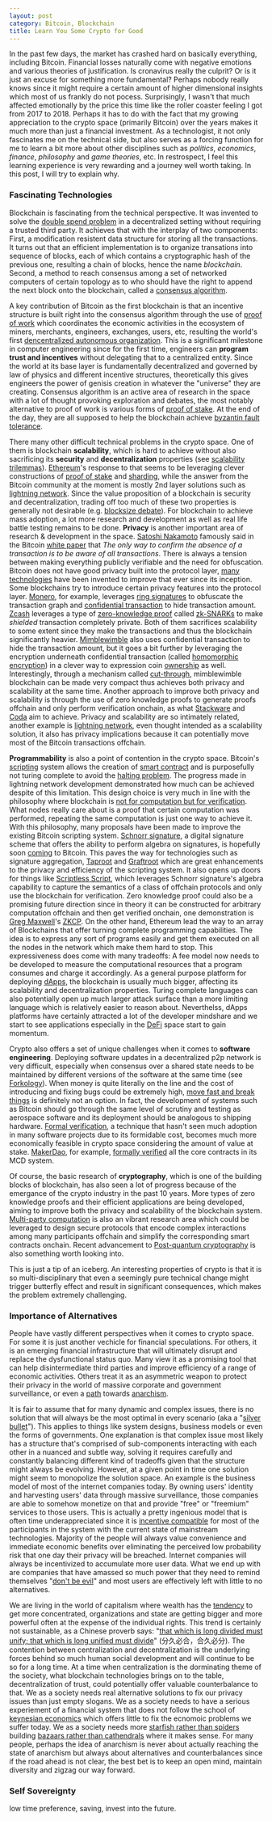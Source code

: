 ```yaml
---
layout: post
category: Bitcoin, Blockchain
title: Learn You Some Crypto for Good
---
```


In the past few days, the market has crashed hard on basically
everything, including Bitcoin. Financial losses naturally come with
negative emotions and various theories of justification. Is cronavirus
really the culprit? Or is it just an excuse for something more
fundamental? Perhaps nobody really knows since it might require a
certain amount of higher dimensional insights which most of us frankly
do not pocess. Surprisingly, I wasn't that much affected emotionally
by the price this time like the roller coaster feeling I got from 2017
to 2018. Perhaps it has to do with the fact that my growing
appreciation to the crypto space (primarily Bitcoin) over the years
makes it much more than just a financial investment. As a
technologist, it not only fascinates me on the technical side, but
also serves as a forcing function for me to learn a bit more about
other disciplines such as *politics*, *economics*, *finance*,
*philosophy* and *game theories*, etc. In restrospect, I feel this
learning experience is very rewarding and a journey well worth
taking. In this post, I will try to explain why.


### Fascinating Technologies

Blockchain is fascinating from the technical perspective. It was
invented to solve the [double spend
problem](https://en.wikipedia.org/wiki/Double-spending) in a
decentralized setting without requiring a trusted third party. It
achieves that with the interplay of two components: First, a
modification resistent data structure for storing all the
transactions. It turns out that an efficient implementation is to
organize transations into sequence of blocks, each of which contains
a cryptographic hash of the previous one, resulting a chain of blocks,
hence the name *blockchain*. Second, a method to reach consensus among a
set of networked computers of certain topology as to who should have
the right to append the next block onto the blockchain, called a
[consensus
algorithm](https://en.wikipedia.org/wiki/Consensus_(computer_science)).

A key contribution of Bitcoin as the first blockchain is that an
incentive structure is built right into the consensus algorithm
through the use of [proof of
work](https://en.wikipedia.org/wiki/Proof_of_work) which coordinates
the economic activities in the ecosystem of miners, merchants,
engineers, exchanges, users, etc, resulting the world's first
[dencentralized autonomous
organization](https://en.wikipedia.org/wiki/Decentralized_autonomous_organization).
This is a significant milestone in computer engineering since for the
first time, engineers can **program trust and incentives** without
delegating that to a centralized entity. Since the world at its base
layer is fundamentally decentralized and governed by law of physics
and different incentive structures, theoretically this gives engineers
the power of genisis creation in whatever the "universe" they are
creating. Consensus algorithm is an active area of research in the
space with a lot of thought provoking exploration and debates, the
most notably alternative to proof of work is various forms of [proof
of stake](https://en.wikipedia.org/wiki/Proof_of_stake). At the end of
the day, they are all supposed to help the blockchain achieve [byzantin
fault tolerance](https://en.wikipedia.org/wiki/Byzantine_fault).

There many other difficult technical problems in the crypto space. One
of them is blockchain **scalability**, which is hard to achieve
without also sacrificing its **security** and **decentralization** properties
(see [scalability
trilemmas](https://bitcoinist.com/breaking-down-the-scalability-trilemma/)).
[Ethereum](https://ethereum.org/)'s response to that seems to be
leveraging clever constructions of [proof of
stake](https://en.wikipedia.org/wiki/Proof_of_stake) and
[sharding](https://docs.ethhub.io/ethereum-roadmap/ethereum-2.0/sharding/),
while the answer from the Bitcoin community at the moment is mostly
2nd layer solutions such as [lightning
network](https://lightning.network/). Since the value proposition of a
blockchain is security and decentralization, trading off too much of
these two properties is generally not desirable (e.g. [blocksize
debate](https://en.bitcoin.it/wiki/Block_size_limit_controversy)). For
blockchain to achieve mass adoption, a lot more research and
development as well as real life battle testing remains to be
done. **Privacy** is another important area of research & development
in the space. [Satoshi
Nakamoto](https://en.wikipedia.org/wiki/Satoshi_Nakamoto) famously
said in the Bitcoin [white paper](https://bitcoin.org/bitcoin.pdf)
that *The only way to confirm the absence of a transaction is to be
aware of all transactions*. There is always a tension between making
everything publicly verifiable and the need for obfuscation.  Bitcoin
does not have good privacy built into the protocol layer, [many
technologies](http://hongchao.me/bitcoin-privacy/) have been invented
to improve that ever since its inception. Some blockchains try to
introduce certain privacy features into the protocol
layer. [Monero](https://www.getmonero.org/), for example, leverages
[ring signatures](https://en.wikipedia.org/wiki/Ring_signature) to
obfuscate the transaction graph and [confidential
transaction](https://people.xiph.org/~greg/confidential_values.txt) to
hide transaction amount. [Zcash](https://en.wikipedia.org/wiki/Zcash)
leverages a type of [zero-knowledge
proof](https://en.wikipedia.org/wiki/Zero-knowledge_proof) called
[zk-SNARKs](https://en.wikipedia.org/wiki/Non-interactive_zero-knowledge_proof)
to make *shielded* transaction completely private. Both of them
sacrifices scalability to some extent since they make the transactions
and thus the blockchain significantly
heavier. [Mimblewimble](https://en.wikipedia.org/wiki/MimbleWimble)
also uses confidential transaction to hide the transaction amount, but
it goes a bit further by leveraging the encryption underneath
confidential transaction (called [homomorphic
encryption](https://en.wikipedia.org/wiki/Homomorphic_encryption)) in
a clever way to expression coin
[ownership](https://github.com/mimblewimble/grin/blob/master/doc/intro.md#ownership)
as well. Interestingly, through a mechanism called
[cut-through](https://github.com/mimblewimble/grin/blob/master/doc/intro.md#cut-through),
mimblewimble blockchain can be made very compact thus achieves both
privacy and scalability at the same time. Another approach to improve
both privacy and scalability is through the use of zero knowledge
proofs to generate proofs offchain and only perform verification
onchain, as what [Stackware](https://starkware.co/) and
[Coda](https://codaprotocol.com/) aim to achieve. Privacy and
scalability are so intimately related, another example is [lightning
network](https://lightning.network/), even thought intended as a
scalability solution, it also has privacy implications because it can
potentially move most of the Bitcoin transactions offchain.

**Programmability** is also a point of contention in the crypto
space. Bitcoin's [scripting](https://en.bitcoin.it/wiki/Script) system
allows the creation of [smart
contract](https://en.wikipedia.org/wiki/Smart_contract) and is
purposefully not turing complete to avoid the [halting
problem](https://en.wikipedia.org/wiki/Halting_problem). The progress
made in lightning network development demonstrated how much can be
achieved despite of this limitation. This design choice is very much
in line with the philosophy where blockchain is [not for computation
but for
verification](https://bitcointalk.org/index.php?topic=1427885.msg14601127#msg14601127).
What nodes really care about is a proof that certain computation was
performed, repeating the same computation is just one way to
achieve it. With this philosophy, many proposals have been made to improve
the existing Bitcoin scripting system. [Schnorr
signature](https://en.wikipedia.org/wiki/Schnorr_signature), a
digital signature scheme that offers the ability to perform algebra
on signatures, is hopefully soon [coming](https://github.com/sipa/bips/blob/bip-schnorr/bip-schnorr.mediawiki)
to Bitcoin. This paves the way for technologies such as signature
aggregation,
[Taproot](https://lists.linuxfoundation.org/pipermail/bitcoin-dev/2018-January/015614.html)
and
[Graftroot](https://lists.linuxfoundation.org/pipermail/bitcoin-dev/2018-February/015700.html)
which are great enhancements to the privacy and efficiency of the
scripting system. It also opens up doors for things like [Scriptless
Script](http://hongchao.me/scriptless-script/), which leverages
Schnorr signature's algebra capability to capture the semantics of a
class of offchain protocols and only use the blockchain for
verification. Zero knowledge proof could also be a promising
future direction since in theory it can be constructed for
arbitrary computation offchain and then get verified onchain, one
demonstration is [Greg Maxwell](https://github.com/gmaxwell)'s
[ZKCP](https://bitcoincore.org/en/2016/02/26/zero-knowledge-contingent-payments-announcement/).
On the other hand, Ethereum lead the way to an array of Blockchains
that offer turning complete programming capabilities. The idea is to
express any sort of programs easily and get them executed on all the nodes in
the network which make them hard to stop. This expressiveness does come
with many tradeoffs: A fee model now needs to be developed to measure the
computational resources that a program consumes and charge it
accordingly. As a general purpose platform for deploying
[dApps](https://en.wikipedia.org/wiki/Decentralized_application),
the blockchain is usually much bigger, affecting its scalability and
decentralization properties. Turing complete languages can also
potentially open up much larger attack surface than a more limiting
language which is relatively easier to reason
about. Neverthelss, dApps platforms have certainly attracted a
lot of the developer mindshare and we start to see applications
especially in the [DeFi](https://www.binance.vision/glossary/defi)
space start to gain momentum.

Crypto also offers a set of unique challenges when it comes to
**software engineering**. Deploying software updates in a decentralized
p2p network is very difficult, especially when consensus over a shared
state needs to be maintained by different versions of the software at
the same time (see
[Forkology](https://www.youtube.com/watch?v=rpeceXY1QBM)). When money
is quite literally on the line and the cost of introducing and fixing
bugs could be extremely high, [move fast and break
things](https://en.wikipedia.org/wiki/Facebook,_Inc.#History) is
definitely not an option. In fact, the development of systems such as
Bitcoin should go through the same level of scrutiny and testing as
aerospace software and its deployment should be analogous to shipping
hardware. [Formal
verification](https://en.wikipedia.org/wiki/Formal_verification), a
technique that hasn't seen much adoption in many software projects due
to its formidable cost, becomes much more economically feasible in
crypto space considering the amount of value at
stake. [MakerDao](https://makerdao.com/), for example, [formally
verified](https://security.makerdao.com/formal-verification) all the
core contracts in its MCD system.

Of course, the basic research of **cryptography**, which is one of the
building blocks of blockchain, has also seen a lot of progress because
of the emergance of the crypto industry in the past 10 years. More
types of zero knowledge proofs and their efficient applications are
being developed, aiming to improve both the privacy and scalability of
the blockchain system. [Multi-party
computation](https://en.wikipedia.org/wiki/Secure_multi-party_computation)
is also an vibrant research area which could be leveraged to design
secure protocols that encode complex interactions among many
participants offchain and simplify the corresponding smart contracts
onchain. Recent advancement to [Post-quantum
cryptography](https://en.wikipedia.org/wiki/Post-quantum_cryptography)
is also something worth looking into.

This is just a tip of an iceberg. An interesting properties of crypto is
that it is so multi-disciplinary that even a seemingly pure technical
change might trigger butterfly effect and result in significant
consequences, which makes the problem extremely challenging.

### Importance of Alternatives

People have vastly different perspectives when it comes to crypto
space. For some it is just another vechicle for financial
speculations. For others, it is an emerging financial infrastructure
that will ultimately disrupt and replace the dysfunctional status
quo. Many view it as a promising tool that can help disintermediate
third parties and improve efficiency of a range of economic
activities. Others treat it as an asymmetric weapon to protect their
privacy in the world of massive corporate and government surveillance,
or even a
[path](https://www.activism.net/cypherpunk/crypto-anarchy.html)
towards [anarchism](https://en.wikipedia.org/wiki/Anarchism).

It is fair to assume that for many dynamic and complex issues, there
is no solution that will always be the most optimal in every scenario
(aka a "[silver
bullet](https://en.wikipedia.org/wiki/Silver_bullet)"). This applies
to things like system designs, business models or even the forms of
governments. One explanation is that complex issue most likely has a
structure that's comprised of sub-components interacting with each
other in a nuanced and subtle way, solving it requires carefully and
constantly balancing different kind of tradeoffs given that the
structure might always be evolving. However, at a given point in time
one solution might seem to monopolize the solution space. An example
is the business model of most of the internet companies today. By
owning users' identity and harvesting users' data through massive
surveillance, those companies are able to somehow monetize on that and
provide "free" or "freemium" services to those users. This is actually
a pretty ingenious model that is often time underappreciated since it
is [incentive
compatible](https://en.wikipedia.org/wiki/Incentive_compatibility) for
most of the participants in the system with the current state of
mainstream technologies. Majority of the people will always value
convenience and immediate economic benefits over eliminating the
perceived low probability risk that one day their privacy will be
breached. Internet companies will always be incentivized to
accumulate more user data. What we end up with are companies that
have amassed so much power that they need to remind themselves "[don't be
evil](https://en.wikipedia.org/wiki/Don%27t_be_evil)" and most users
are effectively left with little to no alternatives.

We are living in the world of capitalism where wealth has the
[tendency](https://en.wikipedia.org/wiki/Capital_in_the_Twenty-First_Century)
to get more concentrated, organizations and state are getting bigger
and more powerful often at the expense of the individual rights.  This
trend is certainly not sustainable, as a Chinese proverb says: "[that
which is long divided must unify; that which is long unified must
divide](https://en.wiktionary.org/wiki/%E5%88%86%E4%B9%85%E5%BF%85%E5%90%88%EF%BC%8C%E5%90%88%E4%B9%85%E5%BF%85%E5%88%86)"
(分久必合，合久必分). The contention between centralization and
decentralization is the underlying forces behind so much human social
development and will continue to be so for a long time. At a time when
centralization is the dorminating theme of the society, what
blockchain technologies brings on to the table, decentralization of
trust, could potentially offer valuable counterbalance to that. We as
a society needs real alternative solutions to fix our privacy issues
than just empty slogans. We as a society needs to have a serious
experiement of a financial system that does not follow the school of
[keynesian
economics](https://en.wikipedia.org/wiki/Keynesian_economics) which
offers little to fix the ecnomoic problems we suffer today. We as a
society needs more [starfish rather than
spiders](https://en.wikipedia.org/wiki/The_Starfish_and_the_Spider)
building [bazaars rather than
cathendrals](https://en.wikipedia.org/wiki/The_Cathedral_and_the_Bazaar)
where it makes sense. For many people, perhaps the idea of anarchism
is never about actually reaching the state of anarchism but always
about alternatives and counterbalances since if the road ahead is not
clear, the best bet is to keep an open mind, maintain diversity and
zigzag our way forward.

### Self Sovereignty

low time preference, saving, invest into the future.

